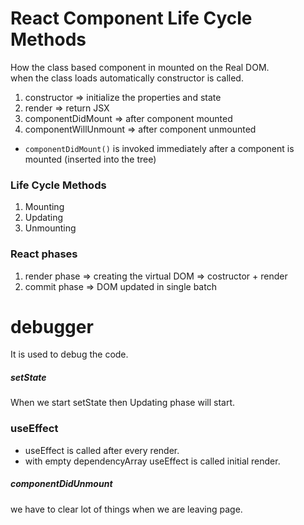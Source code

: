 # React Component Life Cycle Methods
How the class based component in mounted on the Real DOM.  
when the class loads automatically constructor is called.

1. constructor => initialize the properties and state
2. render => return JSX
3. componentDidMount => after component mounted
4. componentWillUnmount => after component unmounted

* `componentDidMount()` is invoked immediately after a component is mounted (inserted into the tree)

### Life Cycle Methods
1. Mounting
2. Updating
3. Unmounting

### React phases
1. render phase => creating the virtual DOM => costructor + render
2. commit phase => DOM updated in single batch


# debugger
It is used to debug the code.

##### setState
When we start setState then Updating phase will start.


### useEffect
* useEffect is called after every render.
* with empty dependencyArray useEffect is called initial render.


##### componentDidUnmount
we have to clear lot of things when we are leaving page.


